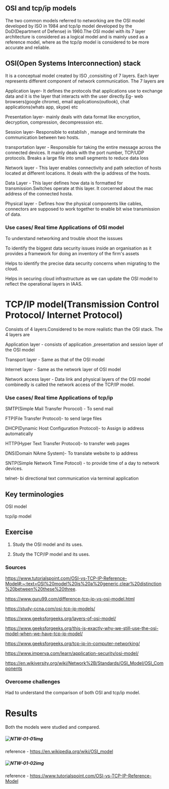 ##  OSI and tcp/ip models

The two common models referred to networking are the OSI model developed by ISO in 1984 and tcp/ip model developed by the DoD(Department of Defense) in 1960.The OSI model with its 7 layer architecture is considered as a logical model and is mainly used as a reference model, where as the tcp/ip model is considered to be more accurate and reliable.

##  OSI(Open Systems Interconnection) stack

 It is a conceptual model created by ISO ,consisiting of 7 layers. Each layer represents different component of network communication. The 7 layers are 

Application layer- It defines the protocols that applications use to exchange data and it is the layer that interacts with the user directly.Eg- web browsers(google chrome), email applications(outlook), chat applications(whats app, skype) etc 

Presentation layer- mainly deals with data format like encryption, decryption, compression, decompresssion etc.

Session layer- Responsible to establish , manage and terminate the communication between two hosts.

transportation layer - Responsible for taking the entire message across the connected devices. It mainly deals with the port number, TCP/UDP protocols. Breaks  a large file into small segments to reduce data loss

Network layer - This layer enables connectivity and path selection of hosts located at different locations. It deals with the ip address of the hosts.

Data Layer - This layer defines how data is formatted for transmission.Switches operate at this layer. It corcerned about the mac address of the connected hosta.

Physical layer - Defines how the physical components like cables, connectors are supposed to work together to enable bit wise transmission of data.

### Use cases/ Real time Applications of OSI model

To understand networking and trouble shoot the isssues 

To identify the biggest data security issues inside an organisation as it provides a framework for doing an inventory of the firm's assets

Helps to identify the precise data security concerns when migrating to the cloud.

Helps in securing cloud infrastructure as we can update the OSI model to reflect the operational layers in IAAS. 


# TCP/IP model(Transmission Control Protocol/ Internet Protocol)

Consists of 4 layers.Considered to be more realistic than the OSI stack. The 4 layers are 

Application layer - consists of application ,presentation and session layer of the OSI model

Transport layer - Same as that of the OSI model

Internet layer - Same as the network layer of OSI model

Network access layer - Data link and physical layers of the OSI model combinedly is called the network access of the TCP/IP model.

### Use cases/ Real time Applications of tcp/ip

SMTP(Simple Mail Transfer Prorocol) - To send mail

FTP(File Transfer Protocol)- to send large files

DHCP(Dynamic Host Configuration Protocol)- to Assign ip address automatically 

HTTP(Hyper Text Transfer Protocol)- to transfer web pages

DNS(Domain NAme System)- To translate website to ip address

SNTP(Simple Network Time Potocol) - to provide time of a day to network devices.

telnet- bi directional text communication via terminal application


## Key terminologies

OSI model

tcp/ip model

## Exercise

1. Study the OSI model and its uses.

2. Study the TCP/IP model and its uses.


### Sources

https://www.tutorialspoint.com/OSI-vs-TCP-IP-Reference-Model#:~:text=OSI%20model%20is%20a%20generic,clear%20distinction%20between%20these%20three.

https://www.guru99.com/difference-tcp-ip-vs-osi-model.html

https://study-ccna.com/osi-tcp-ip-models/

https://www.geeksforgeeks.org/layers-of-osi-model/

https://www.geeksforgeeks.org/this-is-exactly-why-we-still-use-the-osi-model-when-we-have-tcp-ip-model/

https://www.geeksforgeeks.org/tcp-ip-in-computer-networking/

https://www.imperva.com/learn/application-security/osi-model/

https://en.wikiversity.org/wiki/Network%2B/Standards/OSI_Model/OSI_Components

### Overcome challenges

Had to understand the comparison of both OSI and  tcp/ip model.

# Results
Both the models were studied and compared.

##### ![NTW-01-01img](https://github.com/Techgrounds-Cloud-9/cloud-9-jsm-1985/tree/main/00_includes/Week-02/NTW/NTW-01-01.PNG)

reference - https://en.wikipedia.org/wiki/OSI_model

##### ![NTW-01-02img](https://github.com/Techgrounds-Cloud-9/cloud-9-jsm-1985/tree/main/00_includes/Week-02/NTW/NTW-01-02.PNG)

reference - https://www.tutorialspoint.com/OSI-vs-TCP-IP-Reference-Model










